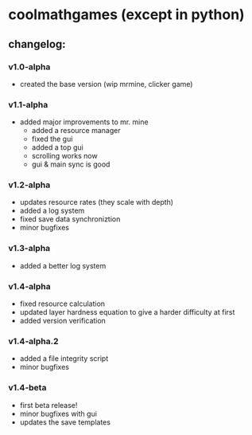 # coolmathgames (except in python)

## changelog:

### v1.0-alpha
- created the base version (wip mrmine, clicker game)

### v1.1-alpha
- added major improvements to mr. mine
  - added a resource manager
  - fixed the gui
  - added a top gui
  - scrolling works now
  - gui & main sync is good

### v1.2-alpha
- updates resource rates (they scale with depth)
- added a log system
- fixed save data synchroniztion
- minor bugfixes

### v1.3-alpha
- added a better log system

### v1.4-alpha
- fixed resource calculation
- updated layer hardness equation to give a harder difficulty at first
- added version verification

### v1.4-alpha.2
- added a file integrity script
- minor bugfixes

### v1.4-beta
- first beta release!
- minor bugfixes with gui
- updates the save templates
